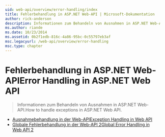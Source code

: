 ```yaml
---
uid: web-api/overview/error-handling/index
title: Fehlerbehandlung in ASP.NET Web-API | Microsoft-Dokumentation
author: rick-anderson
description: Informationen zum Behandeln von Ausnahmen in ASP.NET Web-API.
ms.author: riande
ms.date: 10/23/2014
ms.assetid: 0b2f1edb-816c-4a86-95bc-0c55797eb3af
msc.legacyurl: /web-api/overview/error-handling
msc.type: chapter
---
```

<a name="error-handling-in-aspnet-web-api"></a><span data-ttu-id="0fe02-103">Fehlerbehandlung in ASP.NET Web-API</span><span class="sxs-lookup"><span data-stu-id="0fe02-103">Error Handling in ASP.NET Web API</span></span>
====================
> <span data-ttu-id="0fe02-104">Informationen zum Behandeln von Ausnahmen in ASP.NET Web-API.</span><span class="sxs-lookup"><span data-stu-id="0fe02-104">How to handle exceptions in ASP.NET Web API.</span></span>


- [<span data-ttu-id="0fe02-105">Ausnahmebehandlung in der Web-API</span><span class="sxs-lookup"><span data-stu-id="0fe02-105">Exception Handling in Web API</span></span>](exception-handling.md)
- [<span data-ttu-id="0fe02-106">Globale Fehlerbehandlung in der Web-API 2</span><span class="sxs-lookup"><span data-stu-id="0fe02-106">Global Error Handling in Web API 2</span></span>](web-api-global-error-handling.md)
